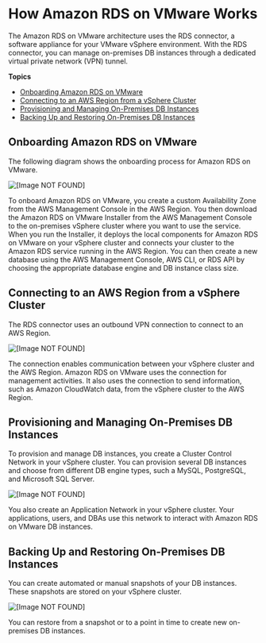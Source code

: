 # How Amazon RDS on VMware Works<a name="rds-on-vmware-architecture"></a>

The Amazon RDS on VMware architecture uses the RDS connector, a software appliance for your VMware vSphere environment\. With the RDS connector, you can manage on\-premises DB instances through a dedicated virtual private network \(VPN\) tunnel\.

**Topics**
+ [Onboarding Amazon RDS on VMware](#rds-on-vmware-architecture.onboarding)
+ [Connecting to an AWS Region from a vSphere Cluster](#rds-on-vmware-architecture.connecting)
+ [Provisioning and Managing On\-Premises DB Instances](#rds-on-vmware-architecture.provisioning)
+ [Backing Up and Restoring On\-Premises DB Instances](#rds-on-vmware-architecture.backup-restore)

## Onboarding Amazon RDS on VMware<a name="rds-on-vmware-architecture.onboarding"></a>

The following diagram shows the onboarding process for Amazon RDS on VMware\.

![\[Image NOT FOUND\]](http://docs.aws.amazon.com/AmazonRDS/latest/RDSonVMwareUserGuide/images/rds-on-vmware-architecture-onboarding.png)

To onboard Amazon RDS on VMware, you create a custom Availability Zone from the AWS Management Console in the AWS Region\. You then download the Amazon RDS on VMware Installer from the AWS Management Console to the on\-premises vSphere cluster where you want to use the service\. When you run the Installer, it deploys the local components for Amazon RDS on VMware on your vSphere cluster and connects your cluster to the Amazon RDS service running in the AWS Region\. You can then create a new database using the AWS Management Console, AWS CLI, or RDS API by choosing the appropriate database engine and DB instance class size\.

## Connecting to an AWS Region from a vSphere Cluster<a name="rds-on-vmware-architecture.connecting"></a>

The RDS connector uses an outbound VPN connection to connect to an AWS Region\.

![\[Image NOT FOUND\]](http://docs.aws.amazon.com/AmazonRDS/latest/RDSonVMwareUserGuide/images/rds-on-vmware-architecture-connecting.png)

The connection enables communication between your vSphere cluster and the AWS Region\. Amazon RDS on VMware uses the connection for management activities\. It also uses the connection to send information, such as Amazon CloudWatch data, from the vSphere cluster to the AWS Region\.

## Provisioning and Managing On\-Premises DB Instances<a name="rds-on-vmware-architecture.provisioning"></a>

To provision and manage DB instances, you create a Cluster Control Network in your vSphere cluster\. You can provision several DB instances and choose from different DB engine types, such a MySQL, PostgreSQL, and Microsoft SQL Server\.

![\[Image NOT FOUND\]](http://docs.aws.amazon.com/AmazonRDS/latest/RDSonVMwareUserGuide/images/rds-on-vmware-architecture-provisioning.png)

You also create an Application Network in your vSphere cluster\. Your applications, users, and DBAs use this network to interact with Amazon RDS on VMware DB instances\.

## Backing Up and Restoring On\-Premises DB Instances<a name="rds-on-vmware-architecture.backup-restore"></a>

You can create automated or manual snapshots of your DB instances\. These snapshots are stored on your vSphere cluster\.

![\[Image NOT FOUND\]](http://docs.aws.amazon.com/AmazonRDS/latest/RDSonVMwareUserGuide/images/rds-on-vmware-architecture-backup.png)

You can restore from a snapshot or to a point in time to create new on\-premises DB instances\.